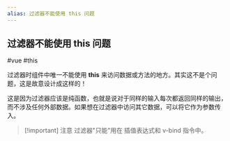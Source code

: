 ```yaml
---
alias: 过滤器不能使用 this 问题
---
```


## 过滤器不能使用 this 问题

#vue #this

过滤器时组件中唯一不能使用 **this** 来访问数据或方法的地方。其实这不是个问题，这是故意设计成这样的！

这是因为过滤器应该是纯函数，也就是说对于同样的输入每次都返回同样的输出，而不涉及任何外部数据。如果想在过滤器中访问其它数据，可以将它作为参数传入。

> [!important]  注意
> 过滤器"只能"用在 插值表达式和 v-bind 指令中。


